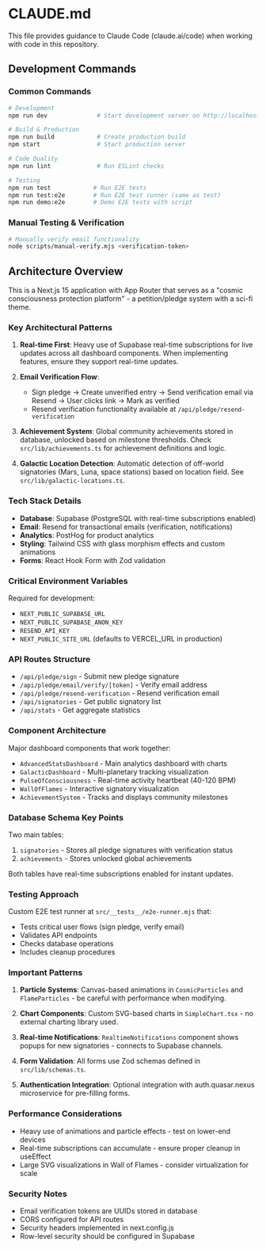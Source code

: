 # CLAUDE.md

This file provides guidance to Claude Code (claude.ai/code) when working with code in this repository.

## Development Commands

### Common Commands
```bash
# Development
npm run dev              # Start development server on http://localhost:3000

# Build & Production
npm run build            # Create production build
npm start                # Start production server

# Code Quality
npm run lint             # Run ESLint checks

# Testing
npm run test            # Run E2E tests
npm run test:e2e        # Run E2E test runner (same as test)
npm run demo:e2e        # Demo E2E tests with script
```

### Manual Testing & Verification
```bash
# Manually verify email functionality
node scripts/manual-verify.mjs <verification-token>
```

## Architecture Overview

This is a Next.js 15 application with App Router that serves as a "cosmic consciousness protection platform" - a petition/pledge system with a sci-fi theme.

### Key Architectural Patterns

1. **Real-time First**: Heavy use of Supabase real-time subscriptions for live updates across all dashboard components. When implementing features, ensure they support real-time updates.

2. **Email Verification Flow**: 
   - Sign pledge → Create unverified entry → Send verification email via Resend → User clicks link → Mark as verified
   - Resend verification functionality available at `/api/pledge/resend-verification`

3. **Achievement System**: Global community achievements stored in database, unlocked based on milestone thresholds. Check `src/lib/achievements.ts` for achievement definitions and logic.

4. **Galactic Location Detection**: Automatic detection of off-world signatories (Mars, Luna, space stations) based on location field. See `src/lib/galactic-locations.ts`.

### Tech Stack Details

- **Database**: Supabase (PostgreSQL with real-time subscriptions enabled)
- **Email**: Resend for transactional emails (verification, notifications)
- **Analytics**: PostHog for product analytics
- **Styling**: Tailwind CSS with glass morphism effects and custom animations
- **Forms**: React Hook Form with Zod validation

### Critical Environment Variables

Required for development:
- `NEXT_PUBLIC_SUPABASE_URL`
- `NEXT_PUBLIC_SUPABASE_ANON_KEY`
- `RESEND_API_KEY`
- `NEXT_PUBLIC_SITE_URL` (defaults to VERCEL_URL in production)

### API Routes Structure

- `/api/pledge/sign` - Submit new pledge signature
- `/api/pledge/email/verify/[token]` - Verify email address
- `/api/pledge/resend-verification` - Resend verification email
- `/api/signatories` - Get public signatory list
- `/api/stats` - Get aggregate statistics

### Component Architecture

Major dashboard components that work together:
- `AdvancedStatsDashboard` - Main analytics dashboard with charts
- `GalacticDashboard` - Multi-planetary tracking visualization
- `PulseOfConsciousness` - Real-time activity heartbeat (40-120 BPM)
- `WallOfFlames` - Interactive signatory visualization
- `AchievementSystem` - Tracks and displays community milestones

### Database Schema Key Points

Two main tables:
1. `signatories` - Stores all pledge signatures with verification status
2. `achievements` - Stores unlocked global achievements

Both tables have real-time subscriptions enabled for instant updates.

### Testing Approach

Custom E2E test runner at `src/__tests__/e2e-runner.mjs` that:
- Tests critical user flows (sign pledge, verify email)
- Validates API endpoints
- Checks database operations
- Includes cleanup procedures

### Important Patterns

1. **Particle Systems**: Canvas-based animations in `CosmicParticles` and `FlameParticles` - be careful with performance when modifying.

2. **Chart Components**: Custom SVG-based charts in `SimpleChart.tsx` - no external charting library used.

3. **Real-time Notifications**: `RealtimeNotifications` component shows popups for new signatories - connects to Supabase channels.

4. **Form Validation**: All forms use Zod schemas defined in `src/lib/schemas.ts`.

5. **Authentication Integration**: Optional integration with auth.quasar.nexus microservice for pre-filling forms.

### Performance Considerations

- Heavy use of animations and particle effects - test on lower-end devices
- Real-time subscriptions can accumulate - ensure proper cleanup in useEffect
- Large SVG visualizations in Wall of Flames - consider virtualization for scale

### Security Notes

- Email verification tokens are UUIDs stored in database
- CORS configured for API routes
- Security headers implemented in next.config.js
- Row-level security should be configured in Supabase